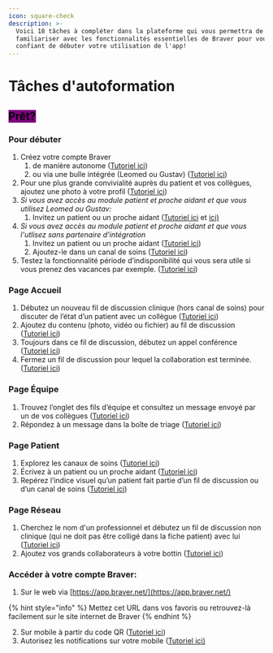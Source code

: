 ```yaml
---
icon: square-check
description: >-
  Voici 18 tâches à compléter dans la plateforme qui vous permettra de vous
  familiariser avec les fonctionnalités essentielles de Braver pour vous sentir
  confiant de débuter votre utilisation de l'app!
---
```


# Tâches d'autoformation

## <mark style="background-color:purple;">Prêt?</mark>

### Pour débuter

1. Créez votre compte Braver&#x20;
   1. de manière autonome ([Tutoriel ici](https://app.gitbook.com/s/0ai7456Hm287lPHBbGj2/pour-les-professionnels/creation-de-compte))
   2. ou via une bulle intégrée (Leomed ou Gustav) ([Tutoriel](https://braver.notion.site/Cr-ation-de-compte-professionnel-via-Leomed-73ea0fd99fb14a6d831af58172368cf7?pvs=4)[ ici](https://app.gitbook.com/s/0ai7456Hm287lPHBbGj2/pour-les-professionnels/creation-de-compte/activation-dun-compte-par-la-bulle-integree))
2. Pour une plus grande convivialité auprès du patient et vos collègues, ajoutez une photo à votre profil ([Tutoriel ici](https://app.gitbook.com/s/0ai7456Hm287lPHBbGj2/pour-les-professionnels/gestion-du-profil/modifier-son-profil-photo-et-texte-de-presentation))
3. _Si vous avez accès au module patient et proche aidant et que vous utilisez Leomed ou Gustav:_&#x20;
   1. Invitez un patient ou un proche aidant ([Tutoriel ici](https://app.gitbook.com/s/0ai7456Hm287lPHBbGj2/integrations/leomed) et [ici)](https://app.gitbook.com/s/0ai7456Hm287lPHBbGj2/integrations/gustav)
4. _Si vous avez accès au module patient et proche aidant et que vous l'utlisez sans partenaire d'intégration_
   1. Invitez un patient ou un proche aidant ([Tutoriel ici](https://app.gitbook.com/s/0ai7456Hm287lPHBbGj2/pour-les-professionnels/communication-patients-et-proche-aidants/inviter-un-patient-ou-un-proche-aidant-a-rejoindre-braver))
   2. Ajoutez-le dans un canal de soins ([Tutoriel ici](https://app.gitbook.com/s/0ai7456Hm287lPHBbGj2/pour-les-professionnels/communication-patients-et-proche-aidants/ajouter-un-patient-ou-un-proche-aidant-a-un-nouveau-canal-de-soins))
5. Testez la fonctionnalité période d’indisponibilité qui vous sera utile si vous prenez des vacances par exemple. ([Tutoriel ici](https://app.gitbook.com/s/0ai7456Hm287lPHBbGj2/pour-les-professionnels/gestion-des-notifications/regler-sa-periode-dindisponibilite))

### Page Accueil

1. Débutez un nouveau fil de discussion clinique (hors canal de soins) pour discuter de l’état d’un patient avec un collègue ([Tutoriel ici](https://app.gitbook.com/s/0ai7456Hm287lPHBbGj2/pour-les-professionnels/fils-de-discussions/creer-un-fil-de-discussion-clinique))
2. Ajoutez du contenu (photo, vidéo ou fichier) au fil de discussion ([Tutoriel ici](https://app.gitbook.com/s/0ai7456Hm287lPHBbGj2/pour-les-professionnels/fils-de-discussions/ajouter-un-fichier-une-photo-ou-une-video-a-un-fil-de-discussion))
3. Toujours dans ce fil de discussion, débutez un appel conférence ([Tutoriel ici](https://app.gitbook.com/s/0ai7456Hm287lPHBbGj2/pour-les-professionnels/appels-audios-et-videos/lancer-et-quitter-un-appel))
4. Fermez un fil de discussion pour lequel la collaboration est terminée. ([Tutoriel ici](https://app.gitbook.com/s/0ai7456Hm287lPHBbGj2/pour-les-professionnels/fils-de-discussions/fermer-et-exporter-en-pdf-un-fil-de-discussion))

### Page Équipe

1. Trouvez l’onglet des fils d’équipe et consultez un message envoyé par un de vos collègues ([Tutoriel ici](https://app.gitbook.com/s/0ai7456Hm287lPHBbGj2/pour-les-professionnels/equipes/consulter-les-fils-de-mon-equipe))
2. Répondez à un message dans la boîte de triage ([Tutoriel ici](https://app.gitbook.com/s/0ai7456Hm287lPHBbGj2/pour-les-professionnels/equipes/massigner-un-fil-de-discussion-en-triage))

### Page Patient

1. Explorez les canaux de soins ([Tutoriel ici](https://app.gitbook.com/s/0ai7456Hm287lPHBbGj2/pour-les-professionnels/canaux-de-soins/associer-un-fil-de-discussion-clinique-a-un-canal-de-soins-existant))
2. Écrivez à un patient ou un proche aidant ([Tutoriel ici](https://app.gitbook.com/s/0ai7456Hm287lPHBbGj2/pour-les-professionnels/communication-patients-et-proche-aidants/clavarder-avec-un-patient-ou-un-proche-aidant))
3. Repérez l’indice visuel qu’un patient fait partie d’un fil de discussion ou d’un canal de soins ([Tutoriel ici](https://app.gitbook.com/s/0ai7456Hm287lPHBbGj2/pour-les-professionnels/communication-patients-et-proche-aidants/clavarder-avec-un-patient-ou-un-proche-aidant))

### Page Réseau

1. Cherchez le nom d'un professionnel et débutez un fil de discussion non clinique (qui ne doit pas être colligé dans la fiche patient) avec lui ([Tutoriel ici](https://app.gitbook.com/s/0ai7456Hm287lPHBbGj2/pour-les-professionnels/fils-de-discussions/creer-un-fil-de-discussion-non-clinique))
2. Ajoutez vos grands collaborateurs à votre bottin ([Tutoriel ici](https://app.gitbook.com/s/0ai7456Hm287lPHBbGj2/pour-les-professionnels/reseau/ajouter-un-contact-a-votre-bottin))

### Accéder à votre compte Braver:

1. Sur le web via [https://app.braver.net/](https://app.braver.net/)

{% hint style="info" %}
Mettez cet URL dans vos favoris ou retrouvez-là facilement sur le site internet de Braver
{% endhint %}

2. Sur mobile à partir du code QR ([Tutoriel ici](https://app.gitbook.com/s/0ai7456Hm287lPHBbGj2/pour-les-professionnels/creation-de-compte/acceder-a-braver-sur-mobile-via-code-qr-partir-de-lapp-web))
3. Autorisez les notifications sur votre mobile ([Tutoriel ici)](https://app.gitbook.com/s/0ai7456Hm287lPHBbGj2/pour-les-professionnels/gestion-des-notifications/activer-les-notifications-sur-appareils-mobile)
